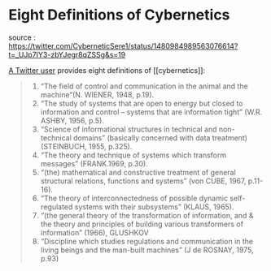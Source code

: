 # Eight Definitions of Cybernetics

source
: https://twitter.com/CyberneticSere1/status/1480984989563076614?t=_UJp7IY3-zbYJegr8qZSSg&s=19

[A Twitter user](https://twitter.com/CyberneticSere1) provides eight definitions of [[cybernetics]]:

> 1.  &ldquo;The field of control and communication in the animal and the machine&rdquo;(N. WIENER, 1948, p.19).
> 2.  &ldquo;The study of systems that are open to energy but closed to information and control – systems that are information tight&rdquo; (W.R. ASHBY, 1956, p.5).
> 3.  &ldquo;Science of informational structures in technical and non-technical domains&rdquo; (basically concerned with data treatment) (STEINBUCH, 1955, p.325).
> 4.  &ldquo;The theory and technique of systems which transform messages&rdquo; (FRANK.1969, p.30).
> 5.  &ldquo;(the) mathematical and constructive treatment of general structural relations, functions and systems&rdquo; (von CUBE, 1967, p.11-16).
> 6.  &ldquo;The theory of interconnectedness of possible dynamic self-regulated systems with their subsystems&rdquo; (KLAUS, 1965).
> 7.  &ldquo;(the general theory of the transformation of information, and & the theory and principles of building various transformers of information&rdquo; (1966), GLUSHKOV
> 8.  &ldquo;Discipline which studies regulations and communication in the living beings and the man-built machines&rdquo; (J de ROSNAY, 1975, p.93)
